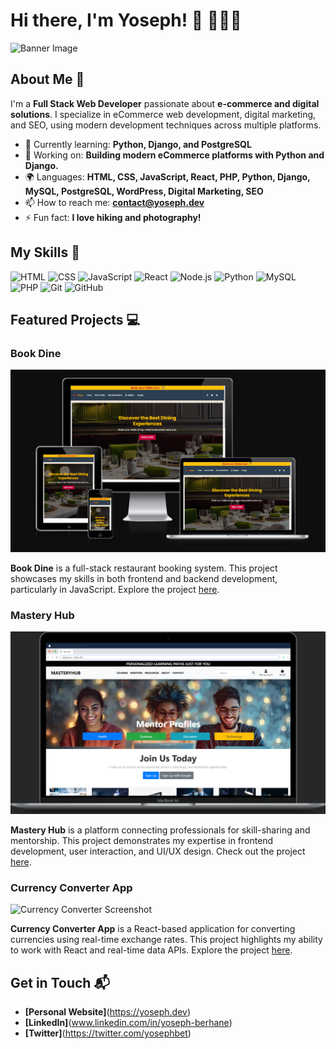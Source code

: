 # Hi there, I'm Yoseph! 👋 👨🏾‍💻

![Banner Image](https://github.com/yosephdev/GitHub-Profile/blob/master/banner.png)

## About Me 🚀

I'm a **Full Stack Web Developer** passionate about **e-commerce and digital solutions**. I specialize in eCommerce web development, digital marketing, and SEO, using modern development techniques across multiple platforms. 

- 🌱 Currently learning: **Python, Django, and PostgreSQL**
- 🔭 Working on: **Building modern eCommerce platforms with Python and Django.**
- 🌍 Languages: **HTML, CSS, JavaScript, React, PHP, Python, Django, MySQL, PostgreSQL, WordPress, Digital Marketing, SEO**
- 📫 How to reach me: **contact@yoseph.dev**
- ⚡ Fun fact: **I love hiking and photography!**

## My Skills 🧠

![HTML](https://img.shields.io/badge/-HTML-E34F26?style=flat-square&logo=html5&logoColor=white)
![CSS](https://img.shields.io/badge/-CSS-1572B6?style=flat-square&logo=css3&logoColor=white)
![JavaScript](https://img.shields.io/badge/-JavaScript-F7DF1E?style=flat-square&logo=javascript&logoColor=black)
![React](https://img.shields.io/badge/-React-61DAFB?style=flat-square&logo=react&logoColor=black)
![Node.js](https://img.shields.io/badge/-Node.js-339933?style=flat-square&logo=node.js&logoColor=white)
![Python](https://img.shields.io/badge/-Python-3776AB?style=flat-square&logo=python&logoColor=white)
![MySQL](https://img.shields.io/badge/-MySQL-4479A1?style=flat-square&logo=mysql&logoColor=white)
![PHP](https://img.shields.io/badge/-PHP-777BB4?style=flat-square&logo=php&logoColor=white)
![Git](https://img.shields.io/badge/-Git-F05032?style=flat-square&logo=git&logoColor=white)
![GitHub](https://img.shields.io/badge/-GitHub-181717?style=flat-square&logo=github&logoColor=white)


## Featured Projects 💻

### Book Dine

![Book Dine Screenshot](https://github.com/yosephdev/book-dine/blob/main/docs/readme_images/image-mockup.png) 

**Book Dine** is a full-stack restaurant booking system. This project showcases my skills in both frontend and backend development, particularly in JavaScript. Explore the project [here](https://github.com/yosephdev/book-dine).

### Mastery Hub

![Mastery Hub Screenshot](https://github.com/yosephdev/mastery-hub/blob/main/docs/readme_images/Macbook.png?raw=true)

**Mastery Hub** is a platform connecting professionals for skill-sharing and mentorship. This project demonstrates my expertise in frontend development, user interaction, and UI/UX design. Check out the project [here](https://github.com/yosephdev/mastery-hub).

### Currency Converter App

![Currency Converter Screenshot](https://github.com/yosephdev/currency-converter-app/raw/main/image-mockup.png)

**Currency Converter App** is a React-based application for converting currencies using real-time exchange rates. This project highlights my ability to work with React and real-time data APIs. Explore the project [here](https://github.com/yosephdev/currency-converter-app).


## Get in Touch 📬

- **[Personal Website]**(https://yoseph.dev)
- **[LinkedIn]**(www.linkedin.com/in/yoseph-berhane)
- **[Twitter]**(https://twitter.com/yosephbet)
